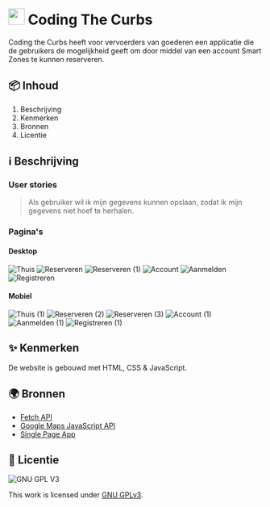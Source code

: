 # <img src="https://user-images.githubusercontent.com/47314813/208091687-3b01e8af-a2cd-43f0-8a6a-4e69ae3ca5f0.png" height="32px"> Coding The Curbs

Coding the Curbs heeft voor vervoerders van goederen een applicatie die de gebruikers de mogelijkheid geeft om door middel van een account Smart Zones te kunnen reserveren.

## 📦 Inhoud
1. Beschrijving
2. Kenmerken
3. Bronnen
4. Licentie

## ℹ️ Beschrijving
### User stories
> Als gebruiker wil ik mijn gegevens kunnen opslaan, zodat ik mijn gegevens niet hoef te herhalen.

### Pagina's

#### Desktop
![Thuis](https://user-images.githubusercontent.com/47314813/208998362-80fd39b1-c49e-4704-a98c-952105f92aa7.png)
![Reserveren](https://user-images.githubusercontent.com/47314813/208998394-25cfffcf-5ad4-4487-a19d-419a45b80ae8.png)
![Reserveren (1)](https://user-images.githubusercontent.com/47314813/208998475-b88543ea-b0a8-473e-bd90-c4f8a47b247e.png)
![Account](https://user-images.githubusercontent.com/47314813/208998414-961a9e9d-64be-4fc6-818f-aabcff57a60b.png)
![Aanmelden](https://user-images.githubusercontent.com/47314813/208998540-b83beaf1-d819-4d30-ae3c-1838dd3713fe.png)
![Registreren](https://user-images.githubusercontent.com/47314813/208998571-c19fcac1-c8bd-4ef9-9d4d-914838f49f9a.png)

#### Mobiel
![Thuis (1)](https://user-images.githubusercontent.com/47314813/208998630-f3f1a272-f61d-4e0d-b7ea-2d4a32e17ac4.png)
![Reserveren (2)](https://user-images.githubusercontent.com/47314813/208998663-9b75e1a8-aa02-47f8-951b-18776917f8cf.png)
![Reserveren (3)](https://user-images.githubusercontent.com/47314813/208998668-86778ff0-bf9e-4c05-83bf-3408206c65d7.png)
![Account (1)](https://user-images.githubusercontent.com/47314813/208998759-7f5f85f4-f6ac-4c30-958a-d40e2a8f2140.png)
![Aanmelden (1)](https://user-images.githubusercontent.com/47314813/208998769-a9482b4b-9a96-4717-8ccc-7452c0eafd55.png)
![Registreren (1)](https://user-images.githubusercontent.com/47314813/208998793-3537da41-e065-4c84-8495-ce77706cf3f7.png)

## ✨ Kenmerken
De website is gebouwd met HTML, CSS & JavaScript.



## 🌍 Bronnen
- [Fetch API](https://developer.mozilla.org/en-US/docs/Web/API/Fetch_API/Using_Fetch)
- [Google Maps JavaScript API](https://developers.google.com/maps/documentation/javascript/overview)
- [Single Page App](https://dev.to/thedevdrawer/single-page-application-routing-using-hash-or-url-9jh)

## 🪪 Licentie

![GNU GPL V3](https://www.gnu.org/graphics/gplv3-127x51.png)

This work is licensed under [GNU GPLv3](./LICENSE).
